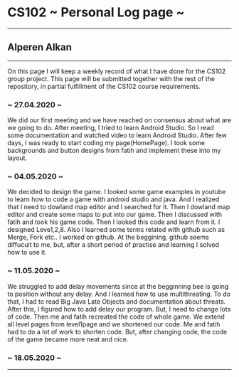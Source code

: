 # CS102 ~ Personal Log page ~
****
## Alperen Alkan
****

On this page I will keep a weekly record of what I have done for the CS102 group project. This page will be submitted together with the rest of the repository, in partial fulfillment of the CS102 course requirements.

### ~ 27.04.2020 ~
We did our first meeting and we have reached on consensus about what are we going to do. After meeting, I tried to learn Android Studio. So I read some documentation and watched video to learn Android Studio. After few days, I was ready to start coding my page(HomePage). I took some backgrounds and button designs from fatih and implement these into my layout.

### ~ 04.05.2020 ~
We decided to design the game. I looked some game examples in youtube to learn how to code a game with android studio and java. And I realized that I need to dowland map editor and I searched for it. Then I dowland map editor and create some maps to put into our game. Then I discussed with fatih and took his game code. Then I looked this code and learn from it. I designed Leve1,2,8. Also I learned some terms related with github such as Merge, Fork etc.. I worked on github. At the beggining, github seems diffucult to me, but, after a short period of practise and learning I solved how to use it.

### ~ 11.05.2020 ~
We struggled to add delay movements since at the begginning bee is going to position without any delay. And I learned how to use multithreating. To do that, I had to read Big Java Late Objects and documentation about threats. After this, I figured how to add delay our program. But, I need to change lots of code. Then me and fatih recreated the code of whole game. We extend all level pages from level1page and we shortened our code. Me and fatih had to do a lot of work to shorten code. But, after changing code, the code of the game became more neat and nice.

### ~ 18.05.2020 ~

****
